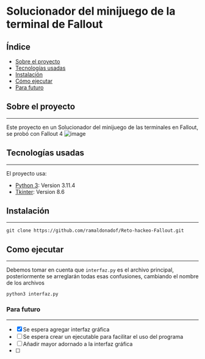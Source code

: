 # Solucionador del minijuego de la terminal de Fallout

## Índice

- [Sobre el proyecto](#sobre-el-proyecto)
- [Tecnologías usadas](#tecnologías-usadas)
- [Instalación](#instalación)
- [Cómo ejecutar](#cómo-ejecutar)
- [Para futuro](#para-futuro)

## Sobre el proyecto
***
Este proyecto en un Solucionador del minijuego de las terminales en Fallout, se probó con Fallout 4
![image](https://github.com/ramaldonadof/Reto-hackeo-Fallout/assets/42877925/8c5dabfa-73b1-418e-9656-18cc64d2f890)


## Tecnologías usadas
***
El proyecto usa:
* [Python 3](https://www.python.org/): Version 3.11.4
* [Tkinter](https://docs.python.org/es/3/library/tkinter.html): Version 8.6

## Instalación
***
```
git clone https://github.com/ramaldonadof/Reto-hackeo-Fallout.git
```

## Como ejecutar
***
Debemos tomar en cuenta que `interfaz.py` es el archivo principal, posteriormente se arreglarán todas esas confusiones, cambiando el nombre de los archivos
```
python3 interfaz.py
```

### Para futuro
***
- [x] Se espera agregar interfaz gráfica
- [ ] Se espera crear un ejecutable para facilitar el uso del programa
- [ ] Añadir mayor adornado a la interfaz gráfica
- [ ]
